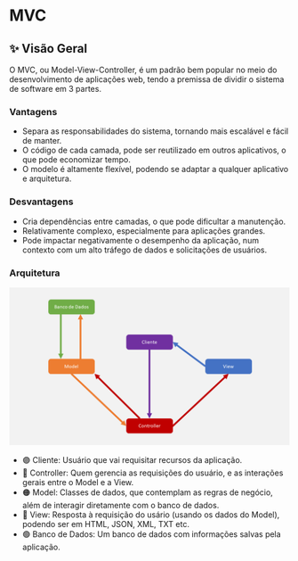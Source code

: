 # MVC

## ✨ Visão Geral
O MVC, ou Model-View-Controller, é um padrão bem popular no meio do desenvolvimento de aplicações web, tendo a premissa de dividir o sistema de software em 3 partes.

### Vantagens
- Separa as responsabilidades do sistema, tornando mais escalável e fácil de manter.
- O código de cada camada, pode ser reutilizado em outros aplicativos, o que pode economizar tempo.
- O modelo é altamente flexível, podendo se adaptar a qualquer aplicativo e arquitetura.

### Desvantagens
- Cria dependências entre camadas, o que pode dificultar a manutenção.
- Relativamente complexo, especialmente para aplicações grandes.
- Pode impactar negativamente o desempenho da aplicação, num contexto com um alto tráfego de dados e solicitações de usuários.

### Arquitetura
<img src="mvc.png" width="600" />

- 🟣 Cliente: Usuário que vai requisitar recursos da aplicação.
- 🔴 Controller: Quem gerencia as requisições do usuário, e as interações gerais entre o Model e a View.
- 🟠 Model: Classes de dados, que contemplam as regras de negócio, além de interagir diretamente com o banco de dados.
- 🔵 View: Resposta à requisição do usário (usando os dados do Model), podendo ser em HTML, JSON, XML, TXT etc.
- 🟢 Banco de Dados: Um banco de dados com informações salvas pela aplicação.


